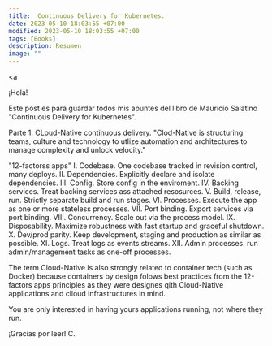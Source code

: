 ```yaml
---
title:  Continuous Delivery for Kubernetes. 
date: 2023-05-10 18:03:55 +07:00
modified: 2023-05-10 18:03:55 +07:00
tags: [Books]
description: Resumen
image: ""
---
```


<a 

¡Hola!

Este post es para guardar todos mis apuntes del libro de Mauricio Salatino "Continuous Delivery for Kubernetes". 

Parte 1. CLoud-Native continuous delivery.
"Clod-Native is structuring teams, culture and technology to utlize automation and architectures to manage complexity and unlock velocity."

"12-factorss apps"
I. Codebase. One codebase tracked in revision control, many deploys.
II. Dependencies. Explicitly declare and isolate dependencies.
III. Config. Store config in the enviroment.
IV. Backing services. Treat backing services ass attached resosurces.
V. Build, release, run. Strictly separate build and run stages.
VI. Processes. Execute the app as one or more stateless processes.
VII. Port binding. Export services via port binding.
VIII. Concurrency. Scale out via the process model.
IX. Disposability. Maximize robustness with fast startup and graceful shutdown.
X. Dev/prod parity. Keep development, staging and production as similar as possible.
XI. Logs. Treat logs as events streams.
XII. Admin processes. run admin/management tasks as one-off processes.

The term Cloud-Native is also strongly related to container tech (such as Docker) because containers by design folows best practices from the 12-factors apps principles as they were designes qith Cloud-Native applications and clloud infrastructures in mind.

You are only interested in having yours applications running, not where they run.



¡Gracias por leer!
C.








